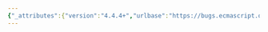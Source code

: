 ```yaml
---
{"_attributes":{"version":"4.4.4+","urlbase":"https://bugs.ecmascript.org/","maintainer":"dherman@mozilla.com"},"bug":{"bug_id":1519,"creation_ts":"2013-05-17 22:42:00 -0700","short_desc":"15.19.4.{2.4, 3.2}: sans-serif \"If\"","delta_ts":"2013-07-15 17:03:35 -0700","product":"Draft for 6th Edition","component":"editorial issue","version":"Rev 15: May 14, 2013 Draft","rep_platform":"All","op_sys":"All","bug_status":"RESOLVED","resolution":"FIXED","priority":"Normal","bug_severity":"trivial","everconfirmed":true,"reporter":{"uid":"jmdyck","name":"Michael Dyck"},"assigned_to":{"uid":"allen","name":"Allen Wirfs-Brock"},"long_desc":[{"commentid":4069,"comment_count":0,"who":{"uid":"jmdyck","name":"Michael Dyck"},"bug_when":"2013-05-17 22:42:22 -0700","thetext":"In \"15.19.4.2.4 Generator.prototype.throw ( exception )\",\nstep 8 says:\n    If state is \"suspendedStart\" then,\nwhere \"If\" is in a sans-serif font.\n\nChange it to a serif font.\n\nSimilarly in 15.19.4.3.2 \"GeneratorResume ( generator, value )\", step 6."},{"commentid":4197,"comment_count":1,"who":{"uid":"allen","name":"Allen Wirfs-Brock"},"bug_when":"2013-06-17 13:29:53 -0700","thetext":"fixed in rev 16 editor's draft"},{"commentid":4424,"comment_count":2,"who":{"uid":"allen","name":"Allen Wirfs-Brock"},"bug_when":"2013-07-15 17:03:35 -0700","thetext":"fixed in rev16 draft.  July 15, 2013"}]}}
---
```

